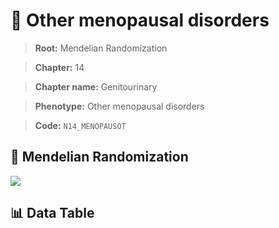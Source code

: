 # 🧪 Other menopausal disorders

> **Root:** Mendelian Randomization

> **Chapter:** 14  

> **Chapter name:** Genitourinary

> **Phenotype:** Other menopausal disorders  

> **Code:** `N14_MENOPAUSOT`

## 🧬 Mendelian Randomization  

<img src="/MR/Figures/Forward/N14_MENOPAUSOT.png"/>

## 📊 Data Table

<CsvTableMRF src="/MR_Data/Forward/N14_MENOPAUSOT.csv"/>
